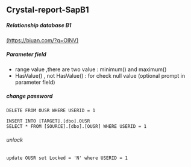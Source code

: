 ## Crystal-report-SapB1
##### Relationship database B1 
[(https://biuan.com/?q=OINV)](https://biuan.com/?q=OINV)
##### Parameter field
- range value ,there are two value : minimum() and maximum()
- HasValue() , not HasValue() : for check null value (optional prompt in parameter field)
##### change password
```
DELETE FROM OUSR WHERE USERID = 1

INSERT INTO [TARGET].[dbo].OUSR
SELECT * FROM [SOURCE].[dbo].[OUSR] WHERE USERID = 1
```
###### unlock
```
update OUSR set Locked = 'N' where USERID = 1
```
